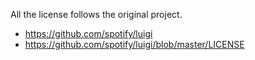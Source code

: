 All the license follows the original project.

- https://github.com/spotify/luigi
- https://github.com/spotify/luigi/blob/master/LICENSE
